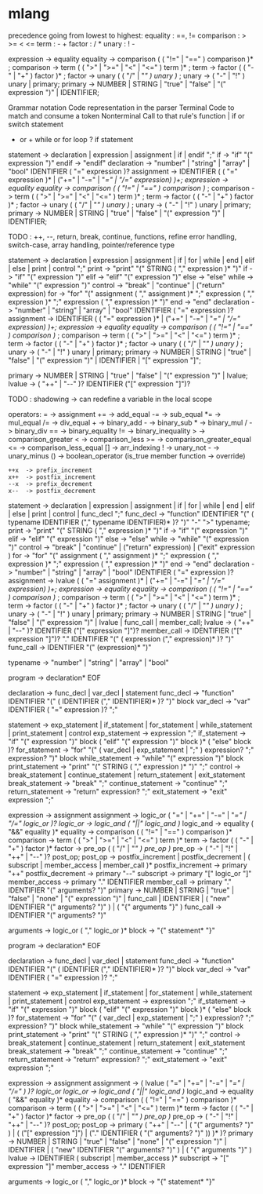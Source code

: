 # mlang

precedence going from lowest to highest:
equality   :  ==, !=
comparison :  > >= < <=
term       :  - +
factor     :  / *
unary      :  ! -


expression -> equality
equality   -> comparison ( ( "!=" | "==" ) comparison )* ;
comparison -> term ( ( ">" | ">=" | "<" | "<=" ) term )* ;
term       -> factor ( ( "-" | "+" ) factor )* ;
factor     -> unary ( ( "/" | "*" ) unary )* ;
unary      -> ( "-" | "!" ) unary | primary;
primary    -> NUMBER | STRING | "true" | "false" | "(" expression ")" | IDENTIFIER;


Grammar notation          Code representation in the parser
Terminal                  Code to match and consume a token
Nonterminal               Call to that rule's function
   |                      if or switch statement
 * or +                   while or for loop
   ?                      if statement



statement   -> declaration | expression | assignment | if | endif ";"
if          -> "if" "(" expression ")"
endif       -> "endif"
declaration -> "number" | "string" | "array" | "bool" IDENTIFIER ( "=" expression )?
assignment  -> IDENTIFIER ( ( "=" expression )* | ("+=" | "-=" | "*=" | "/=" expression) )+;
expression  -> equality
equality    -> comparison ( ( "!=" | "==" ) comparison )* ;
comparison  -> term ( ( ">" | ">=" | "<" | "<=" ) term )* ;
term        -> factor ( ( "-" | "+" ) factor )* ;
factor      -> unary ( ( "/" | "*" ) unary )* ;
unary       -> ( "-" | "!" ) unary | primary;
primary     -> NUMBER | STRING | "true" | "false" | "(" expression ")" | IDENTIFIER;

TODO : ++, --, return, break, continue, functions, refine error handling, switch-case, array handling, pointer/reference type

statement   -> declaration | expression | assignment | if | for | while | end | elif | else | print | control ";"
print       -> "print" "(" STRING ( "," expression )* ")"
if          -> "if" "(" expression ")"
elif        -> "elif" "(" expression ")"
else        -> "else"
while       -> "while" "(" expression ")"
control     -> "break" | "continue" | ("return" expression)
for         -> "for" "(" assignment ( "," assignment )* ";" expression ( "," expression )* ";" expression ( "," expression )* ")"
end         -> "end"
declaration -> "number" | "string" | "array" | "bool" IDENTIFIER ( "=" expression )?
assignment  -> IDENTIFIER ( ( "=" expression )* | ("+=" | "-=" | "*=" | "/=" expression) )+;
expression  -> equality
equality    -> comparison ( ( "!=" | "==" ) comparison )* ;
comparison  -> term ( ( ">" | ">=" | "<" | "<=" ) term )* ;
term        -> factor ( ( "-" | "+" ) factor )* ;
factor      -> unary ( ( "/" | "*" ) unary )* ;
unary       -> ( "-" | "!" ) unary | primary;
primary     -> NUMBER | STRING | "true" | "false" | "(" expression ")" | IDENTIFIER | "[" expression "]";


primary     -> NUMBER | STRING | "true" | "false" | "(" expression ")" | lvalue;
lvalue      -> ( "++" | "--" )? IDENTIFIER ("[" expression "]")?

TODO : shadowing -> can redefine a variable in the local scope



operators:
    =    -> assignment
    +=   -> add_equal
    -=   -> sub_equal
    *=   -> mul_equal
    /=   -> div_equal
    +    -> binary_add
    -    -> binary_sub
    *    -> binary_mul
    /    -> binary_div
    ==   -> binary_equality
    !=   -> binary_inequality
    >    -> comparison_greater
    <    -> comparison_less
    >=   -> comparison_greater_equal
    <=   -> comparison_less_equal
    []   -> arr_indexing
    !    -> unary_not
    -    -> unary_minus
    ()   -> boolean_operator (is_true member function -> override)
    
    ++x  -> prefix_increment
    x++  -> postfix_increment
    --x  -> prefix_decrement
    x--  -> postfix_decrement








statement   -> declaration | expression | assignment | if | for | while | end | elif | else | print | control | func_decl ";"
func_decl   -> "function" IDENTIFIER "(" ( typename IDENTIFIER ("," typename IDENTIFIER)* )? ")" "-" ">" typename;
print       -> "print" "(" STRING ( "," expression )* ")"
if          -> "if" "(" expression ")"
elif        -> "elif" "(" expression ")"
else        -> "else"
while       -> "while" "(" expression ")"
control     -> "break" | "continue" | ("return" expression) | ("exit" expression )
for         -> "for" "(" assignment ( "," assignment )* ";" expression ( "," expression )* ";" expression ( "," expression )* ")"
end         -> "end"
declaration -> "number" | "string" | "array" | "bool" IDENTIFIER ( "=" expression )?
assignment  -> lvalue ( ( "=" assignment )* | ("+=" | "-=" | "*=" | "/=" expression) )+;
expression  -> equality
equality    -> comparison ( ( "!=" | "==" ) comparison )* ;
comparison  -> term ( ( ">" | ">=" | "<" | "<=" ) term )* ;
term        -> factor ( ( "-" | "+" ) factor )* ;
factor      -> unary ( ( "/" | "*" ) unary )* ;
unary       -> ( "-" | "!" ) unary | primary;
primary     -> NUMBER | STRING | "true" | "false" | "(" expression ")" | lvalue | func_call | member_call;
lvalue      -> ( "++" | "--" )? IDENTIFIER ("[" expression "]")?
member_call -> IDENTIFIER ("[" expression "]")? "." IDENTIFIER "(" ( expression ("," expression)* )? ")"
func_call   -> IDENTIFIER "(" (expression)* ")"

typename    -> "number" | "string" | "array" | "bool"









program            -> declaration* EOF

declaration        -> func_decl | var_decl | statement
func_decl          -> "function" IDENTIFIER "(" ( IDENTIFIER ("," IDENTIFIER)* )? ")" block
var_decl           -> "var" IDENTIFIER ( "=" expression )? ";"

statement          -> exp_statement | if_statement | for_statement | while_statement | print_statement | control
exp_statement      -> expression ";"
if_statement       -> "if" "(" expression ")" block ( "elif" "(" expression ")" block )* ( "else" block )?
for_statement      -> "for" "(" ( var_decl | exp_statement | ";" ) expression? ";" expression? ")" block
while_statement    -> "while" "(" expression ")" block
print_statement    -> "print" "(" STRING ( "," expression )* ")" ";"
control            -> break_statement | continue_statement | return_statement | exit_statement
break_statement    -> "break" ";"
continue_statement -> "continue" ";"
return_statement   -> "return" expression? ";"
exit_statement     -> "exit" expression ";"

expression         -> assignment
assignment         -> logic_or ( "=" | "+=" | "-=" | "*=" | "/=" logic_or )?
logic_or           -> logic_and ( "||" logic_and )*
logic_and          -> equality ( "&&" equality )*
equality           -> comparison ( ( "!=" | "==" ) comparison )*
comparison         -> term ( ( ">" | ">=" | "<" | "<=" ) term )*
term               -> factor ( ( "-" | "+" ) factor )*
factor             -> pre_op ( ( "/" | "*" ) pre_op )*
pre_op             -> ( "-" | "!" | "++" | "--" )? post_op;
post_op            -> postfix_increment | postfix_decrement | ( subscript | member_access | member_call )*
postfix_increment  -> primary "++"
postfix_decrement  -> primary "--"
subscript          -> primary "[" logic_or "]"
member_access      -> primary "." IDENTIFIER
member_call        -> primary "." IDENTIFIER "(" arguments? ")"
primary            -> NUMBER | STRING | "true" | "false" | "none" | "(" expression ")" | func_call | IDENTIFIER | ( "new" IDENTIFIER "(" arguments? ")" ) | ( "{" arguments "}" )
func_call          -> IDENTIFIER "(" arguments? ")"

arguments          -> logic_or ( "," logic_or )* 
block              -> "{" statement* "}"








program            -> declaration* EOF

declaration        -> func_decl | var_decl | statement
func_decl          -> "function" IDENTIFIER "(" ( IDENTIFIER ("," IDENTIFIER)* )? ")" block
var_decl           -> "var" IDENTIFIER ( "=" expression )? ";"

statement          -> exp_statement | if_statement | for_statement | while_statement | print_statement | control
exp_statement      -> expression ";"
if_statement       -> "if" "(" expression ")" block ( "elif" "(" expression ")" block )* ( "else" block )?
for_statement      -> "for" "(" ( var_decl | exp_statement | ";" ) expression? ";" expression? ")" block
while_statement    -> "while" "(" expression ")" block
print_statement    -> "print" "(" STRING ( "," expression )* ")" ";"
control            -> break_statement | continue_statement | return_statement | exit_statement
break_statement    -> "break" ";"
continue_statement -> "continue" ";"
return_statement   -> "return" expression? ";"
exit_statement     -> "exit" expression ";"

expression         -> assignment
assignment         -> ( lvalue ( "=" | "+=" | "-=" | "*=" | "/=" ) )? logic_or
logic_or           -> logic_and ( "||" logic_and )*
logic_and          -> equality ( "&&" equality )*
equality           -> comparison ( ( "!=" | "==" ) comparison )*
comparison         -> term ( ( ">" | ">=" | "<" | "<=" ) term )*
term               -> factor ( ( "-" | "+" ) factor )*
factor             -> pre_op ( ( "/" | "*" ) pre_op )*
pre_op             -> ( "-" | "!" | "++" | "--" )? post_op;
post_op            -> primary ( "++" | "--" | ( "(" arguments? ")" ) | ( ("[" expression "]") | ("." IDENTIFIER ( "(" arguments? ")" )) )* )?
primary            -> NUMBER | STRING | "true" | "false" | "none" | "(" expression ")" | IDENTIFIER | ( "new" IDENTIFIER "(" arguments? ")" ) | ( "{" arguments "}" )
lvalue             -> IDENTIFIER ( subscript | member_access )*
subscript          -> "[" expression "]"
member_access      -> "." IDENTIFIER

arguments          -> logic_or ( "," logic_or )* 
block              -> "{" statement* "}"